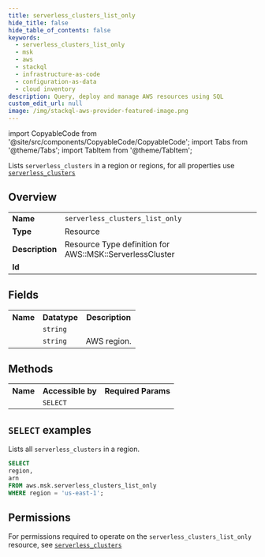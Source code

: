 ```yaml
---
title: serverless_clusters_list_only
hide_title: false
hide_table_of_contents: false
keywords:
  - serverless_clusters_list_only
  - msk
  - aws
  - stackql
  - infrastructure-as-code
  - configuration-as-data
  - cloud inventory
description: Query, deploy and manage AWS resources using SQL
custom_edit_url: null
image: /img/stackql-aws-provider-featured-image.png
---
```


import CopyableCode from '@site/src/components/CopyableCode/CopyableCode';
import Tabs from '@theme/Tabs';
import TabItem from '@theme/TabItem';

Lists <code>serverless_clusters</code> in a region or regions, for all properties use <a href="/services/serviceName/serverless_clusters/"><code>serverless_clusters</code></a>

## Overview
<table>
<tbody>
<tr><td><b>Name</b></td><td><code>serverless_clusters_list_only</code></td></tr>
<tr><td><b>Type</b></td><td>Resource</td></tr>
<tr><td><b>Description</b></td><td>Resource Type definition for AWS::MSK::ServerlessCluster</td></tr>
<tr><td><b>Id</b></td><td><CopyableCode code="aws.msk.serverless_clusters_list_only" /></td></tr>
</tbody>
</table>

## Fields
<table>
<tbody>
<tr><th>Name</th><th>Datatype</th><th>Description</th></tr><tr><td><CopyableCode code="arn" /></td><td><code>string</code></td><td></td></tr>
<tr><td><CopyableCode code="region" /></td><td><code>string</code></td><td>AWS region.</td></tr>
</tbody>
</table>

## Methods

<table>
<tbody>
  <tr>
    <th>Name</th>
    <th>Accessible by</th>
    <th>Required Params</th>
  </tr>
  <tr>
    <td><CopyableCode code="list_resources" /></td>
    <td><code>SELECT</code></td>
    <td><CopyableCode code="region" /></td>
  </tr>
</tbody>
</table>

## `SELECT` examples
Lists all <code>serverless_clusters</code> in a region.
```sql
SELECT
region,
arn
FROM aws.msk.serverless_clusters_list_only
WHERE region = 'us-east-1';
```


## Permissions

For permissions required to operate on the <code>serverless_clusters_list_only</code> resource, see <a href="/services/msk/serverless_clusters/#permissions"><code>serverless_clusters</code></a>

